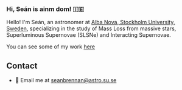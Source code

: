 ### Hi, Seán is ainm dom! :ireland:
 

Hello! I'm Seán, an astronomer at [Alba Nova, Stockholm University, Sweden](https://www.albanova.se/), specializing in the study of Mass Loss from massive stars, Superluminous Supernovae (SLSNe) and Interacting Supernovae.

You can see some of my work [here](https://ui.adsabs.harvard.edu/search/filter_author_facet_hier_fq_author=NOT&filter_author_facet_hier_fq_author=(((((author_facet_hier%3A%221%2FBrennan%2C%20S%2FBrennan%2C%20S%22%20OR%20author_facet_hier%3A%221%2FBrennan%2C%20S%2FBrennan%2C%20S%20%20J%22%20OR%20author_facet_hier%3A%221%2FBrennan%2C%20S%2FBrennan%2C%20Sean%22))%20OR%20author_facet_hier%3A%221%2FBrennan%2C%20S%2FBrennan%2C%20S%22%20OR%20author_facet_hier%3A%221%2FBrennan%2C%20S%2FBrennan%2C%20S%20%20J%22))%20OR%20author_facet_hier%3A%221%2FBrennan%2C%20S%2FBrennan%2C%20S%20%20J%22%20OR%20author_facet_hier%3A%221%2FBrennan%2C%20S%2FBrennan%2C%20S%22)&filter_author_facet_hier_fq_author=author_facet_hier%3A%221%2FBrennan%2C%20S%2FBrennan%2C%20Sean%22&filter_database_fq_database=AND&filter_database_fq_database=database%3A%22astronomy%22&fq=%7B!type%3Daqp%20v%3D%24fq_database%7D&fq=%7B!type%3Daqp%20v%3D%24fq_author%7D&fq_author=((((((author_facet_hier%3A%221%2FBrennan%2C%20S%2FBrennan%2C%20S%22%20OR%20author_facet_hier%3A%221%2FBrennan%2C%20S%2FBrennan%2C%20S%20%20J%22%20OR%20author_facet_hier%3A%221%2FBrennan%2C%20S%2FBrennan%2C%20Sean%22))%20OR%20author_facet_hier%3A%221%2FBrennan%2C%20S%2FBrennan%2C%20S%22%20OR%20author_facet_hier%3A%221%2FBrennan%2C%20S%2FBrennan%2C%20S%20%20J%22))%20OR%20author_facet_hier%3A%221%2FBrennan%2C%20S%2FBrennan%2C%20S%20%20J%22%20OR%20author_facet_hier%3A%221%2FBrennan%2C%20S%2FBrennan%2C%20S%22)%20NOT%20author_facet_hier%3A%221%2FBrennan%2C%20S%2FBrennan%2C%20Sean%22)&fq_database=(database%3A%22astronomy%22)&p_=0&q=%20%20author%3A%22%5ES.%20J.%20Brennan%22&sort=date%20desc%2C%20bibcode%20desc)
## Contact

- 📧 Email me at [seanbrennan@astro.su.se](mailto:seanbrennan@astro.su.se)

